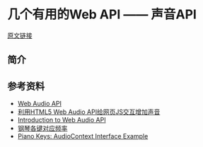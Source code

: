 # 几个有用的Web API —— 声音API

[原文链接](https://denzel.netlify.com/js/useful_webapis_audiocontext.html?_=65312387656512)

## 简介

<AudioContext-Demo1/>


<AudioContext-Demo2/>

## 参考资料
- [Web Audio API](https://developer.mozilla.org/en-US/docs/Web/API/Web_Audio_API)
- [利用HTML5 Web Audio API给网页JS交互增加声音](https://www.zhangxinxu.com/wordpress/2017/06/html5-web-audio-api-js-ux-voice/)
- [Introduction to Web Audio API](https://css-tricks.com/introduction-web-audio-api/)
- [钢琴各键对应频率](http://www.360doc.com/content/11/0815/08/3416571_140455810.shtml)
- [Piano Keys: AudioContext Interface Example](https://codepen.io/TylerMoeller/full/yVzJXy)
